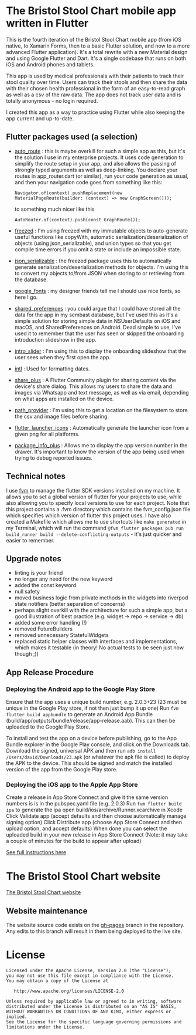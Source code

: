 # The Bristol Stool Chart mobile app written in Flutter

This is the fourth iteration of the Bristol Stool Chart mobile app (from iOS native, to Xamarin Forms, then to a basic Flutter solution, and now to a more advanced Flutter application). It's a total rewrite with a new Material design and using Google Flutter and Dart. It's a single codebase that runs on both iOS and Android phones and tablets.

This app is used by medical professionals with their patients to track their stool quality over time. Users can track their stools and then share the data with their chosen health professional in the form of an easy-to-read graph as well as a csv of the raw data. The app does not track user data and is totally anonymous - no login required.

I created this app as a way to practice using Flutter while also keeping the app current and up-to-date.

## Flutter packages used (a selection)

- [auto_route](https://pub.dev/packages/auto_route) : this is maybe overkill for such a simple app as this, but it's the solution I use in my enterprise projects. It uses code generation to simplify the route setup in your app, and also allows the passing of strongly typed arguments as well as deep-linking. You declare your routes in app_router.dart (or similar), run your code generation as usual, and then your navigation code goes from something like this:

  `Navigator.of(context).pushReplacement(new MaterialPageRoute(builder: (context) => new GraphScreen()));`

  to something much nicer like this

  `AutoRouter.of(context).push(const GraphRoute());`

- [freezed](https://pub.dev/packages/freezed) : I'm using freezed with my immutable objects to auto-generate useful functions like copyWith, automatic serialization/deserialization of objects (using json_serializable), and union types so that you get compile time errors if you omit a state or include an impossible state.
- [json_serializable](https://pub.dev/packages/json_serializable) : the freezed package uses this to automatically generate serialization/deserialization methods for objects. I'm using this to convert my objects to/from JSON when storing to or retrieving from the database.
- [google_fonts](https://pub.dev/packages/google_fonts) : my designer friends tell me I should use nice fonts, so here I go.
- [shared_preferences](https://pub.dev/packages/shared_preferences) : you could argue that I could have stored all the data for the app in my sembast database, but I've used this as it's a simple solution for storing simple data in NSUserDefaults on iOS and macOS, and SharedPreferences on Android. Dead simple to use, I've used it to remember that the user has seen or skipped the onboarding introduction slideshow in the app.
- [intro_slider](https://pub.dev/packages/intro_slider) : I'm using this to display the onboarding slideshow that the user sees when they first open the app.
- [intl](https://pub.dev/packages/intl) : Used for formatting dates.
- [share_plus](https://pub.dev/packages/share_plus) : A Flutter Community plugin for sharing content via the device's share dialog. This allows my users to share the data and images via Whatsapp and text message, as well as via email, depending on what apps are installed on the device.
- [path_provider](https://pub.dev/packages/path_provider) : I'm using this to get a location on the filesystem to store the csv and image files before sharing.
- [flutter_launcher_icons](https://pub.dev/packages/flutter_launcher_icons) : Automatically generate the launcher icon from a given png for all platforms.
- [package_info_plus](https://pub.dev/packages/package_info_plus) : Allows me to display the app version number in the drawer. It's important to know the version of the app being used when trying to debug reported issues.

## Technical notes

I use [fvm](https://fvm.app) to manage the flutter SDK versions installed on my machine. It allows you to set a global version of flutter for your projects to use, while also allowing you to specify local versions to use for each project. Note that this project contains a .fvm directory which contains the fvm_config.json file which specifies which version of flutter this project uses.
I have also created a Makefile which allows me to use shortcuts like `make generated` in my Terminal, which will run the command `@fvm flutter packages pub run build_runner build --delete-conflicting-outputs` - it's just quicker and easier to remember.

## Upgrade notes

- linting is your friend
- no longer any need for the new keyword
- added the const keyword
- null safety
- moved business logic from private methods in the widgets into riverpod state notifiers (better separation of concerns)
- perhaps slight overkill with the architecture for such a simple app, but a good illustration of best practice (e.g. widget -> repo -> service -> db)
- added some error handling (!)
- removed FutureBuilders
- removed unnecessary StatefulWidgets
- replaced static helper classes with interfaces and implementations, which makes it testable (in theory! No actual tests to be seen just now though ;))

## App Release Procedure

### Deploying the Android app to the Google Play Store

Ensure that the app uses a unique build number, e.g. 2.0.3+23 (23 must be unique in the Google Play store, if not then just bump it up one)
Run `fvm flutter build appbundle` to generate an Android App Bundle (build/app/outputs/bundle/release/app-release.aab).
This can then be uploaded to the Google Play Store.

To install and test the app on a device before publishing, go to the App Bundle explorer in the Google Play console, and click on the Downloads tab. Download the signed, universal APK and then run
`adb install /Users/david/Downloads/23.apk` (or whatever the apk file is called) to deploy the APK to the device. This should be signed and match the installed version of the app from the Google Play store.

### Deploying the iOS app to the Apple App Store

Create a release in App Store Connect and give it the same version numbers is is in the pubspec.yaml file (e.g. 2.0.3)
Run `fvm flutter build ipa` to generate the ipa
open build/ios/archive/Runner.xcarchive in Xcode
Click Validate app (accept defaults and then choose automatically manage signing option)
Click Distribute app (choose App Store Connect and then upload option, and accept defaults)
When done you can select the uploaded build in your new release in App Store Connect (Note: it may take a couple of minutes for the build to appear after upload)

[See full instructions here](https://flutter.dev/docs/deployment/ios)

# The Bristol Stool Chart website

[The Bristol Stool Chart website](https://bristolstoolchart.net)

## Website maintenance

The website source code exists on the [gh-pages](https://github.com/dconlisk/bristol-stool-chart-flutter-app/tree/gh-pages) branch in the repository. Any edits to this branch will result in them being deployed to the live site.

# License

```
Licensed under the Apache License, Version 2.0 (the "License");
you may not use this file except in compliance with the License.
You may obtain a copy of the License at

   http://www.apache.org/licenses/LICENSE-2.0

Unless required by applicable law or agreed to in writing, software
distributed under the License is distributed on an "AS IS" BASIS,
WITHOUT WARRANTIES OR CONDITIONS OF ANY KIND, either express or implied.
See the License for the specific language governing permissions and
limitations under the License.
```
